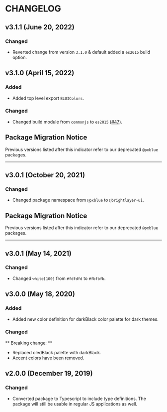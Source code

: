 # CHANGELOG

## v3.1.1 (June 20, 2022)

### Changed

-   Reverted change from version `3.1.0` & default added a `es2015` build option.

## v3.1.0 (April 15, 2022)

### Added

-   Added top level export `BLUIColors`.

### Changed

-   Changed build module from `commonjs` to `es2015` ([#47](https://github.com/etn-ccis/blui-colors/issues/47)).

## Package Migration Notice

Previous versions listed after this indicator refer to our deprecated `@pxblue` packages.

---

## v3.0.1 (October 20, 2021)

### Changed

-   Changed package namespace from `@pxblue` to `@brightlayer-ui`.

## Package Migration Notice

Previous versions listed after this indicator refer to our deprecated `@pxblue` packages.

---

## v3.0.1 (May 14, 2021)

### Changed

-   Changed `white[100]` from `#fdfdfd` to `#fbfbfb`.

## v3.0.0 (May 18, 2020)

### Added

-   Added new color definition for darkBlack color palette for dark themes.

### Changed

** Breaking change: **

-   Replaced oledBlack palette with darkBlack.
-   Accent colors have been removed.

## v2.0.0 (December 19, 2019)

### Changed

-   Converted package to Typescript to include type definitions. The package will still be usable in regular JS applications as well.
